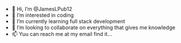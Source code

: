 - 👋 Hi, I’m @JamesLPub12
- 👀 I’m interested in coding
- 🌱 I’m currently learning full stack development
- 💞️ I’m looking to collaborate on everything that gives me knowledge
- 📫 Yuu can reach me at my email find it...

<!---
JamesLPub12/JamesLPub12 is a ✨ special ✨ repository because its `README.md` (this file) appears on your GitHub profile.
You can click the Preview link to take a look at your changes.
--->
